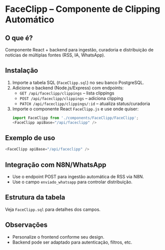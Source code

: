 # FaceClipp – Componente de Clipping Automático

## O que é?
Componente React + backend para ingestão, curadoria e distribuição de notícias de múltiplas fontes (RSS, IA, WhatsApp).

## Instalação
1. Importe a tabela SQL (`FaceClipp.sql`) no seu banco PostgreSQL.
2. Adicione o backend (Node.js/Express) com endpoints:
   - `GET /api/faceclipp/clippings` – lista clippings
   - `POST /api/faceclipp/clippings` – adiciona clipping
   - `PATCH /api/faceclipp/clippings/:id` – atualiza status/curadoria
3. Importe o componente React `FaceClipp.js` e use onde quiser:
   ```js
   import FaceClipp from './components/FaceClipp/FaceClipp';
   <FaceClipp apiBase="/api/faceclipp" />
   ```

## Exemplo de uso
```js
<FaceClipp apiBase="/api/faceclipp" />
```

## Integração com N8N/WhatsApp
- Use o endpoint POST para ingestão automática de RSS via N8N.
- Use o campo `enviado_whatsapp` para controlar distribuição.

## Estrutura da tabela
Veja `FaceClipp.sql` para detalhes dos campos.

## Observações
- Personalize o frontend conforme seu design.
- Backend pode ser adaptado para autenticação, filtros, etc.
